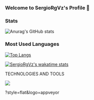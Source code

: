 ### Welcome to SergioRgVz's Profile 👋

<!--
**SergioRgVz/SergioRgVz** is a ✨ _special_ ✨ repository because its `README.md` (this file) appears on your GitHub profile.

Here are some ideas to get you started:

- 🔭 I’m currently working on ...
- 🌱 I’m currently learning ...
- 👯 I’m looking to collaborate on ...
- 🤔 I’m looking for help with ...
- 💬 Ask me about ...
- 📫 How to reach me: ...
- 😄 Pronouns: ...
- ⚡ Fun fact: ...
-->

### Stats

![Anurag's GitHub stats](https://github-readme-stats.vercel.app/api?username=SergioRgVz&show_icons=true&theme=cobalt)

### Most Used Languages

[![Top Langs](https://github-readme-stats.vercel.app/api/top-langs/?username=SergioRgVz&layout=compact&theme=cobalt)](https://github.com/anuraghazra/github-readme-stats)


[![SergioRgVz's wakatime stats](https://github-readme-stats.vercel.app/api/wakatime?username=SergioRgVz)](https://github.com/anuraghazra/github-readme-stats)



 TECHNOLOGIES AND TOOLS
 
 ![](https://img.shields.io/badge/Code-C++-informational?style=flat&logo=cplusplus&logoColor=white&color=2bbc8a)

?style=flat&logo=appveyor
